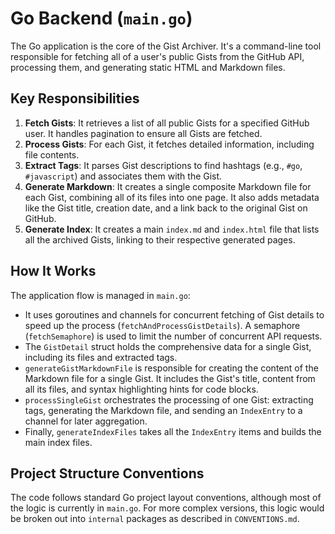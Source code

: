 # Go Backend (`main.go`)

The Go application is the core of the Gist Archiver. It's a command-line tool responsible for fetching all of a user's public Gists from the GitHub API, processing them, and generating static HTML and Markdown files.

## Key Responsibilities

1.  **Fetch Gists**: It retrieves a list of all public Gists for a specified GitHub user. It handles pagination to ensure all Gists are fetched.
2.  **Process Gists**: For each Gist, it fetches detailed information, including file contents.
3.  **Extract Tags**: It parses Gist descriptions to find hashtags (e.g., `#go`, `#javascript`) and associates them with the Gist.
4.  **Generate Markdown**: It creates a single composite Markdown file for each Gist, combining all of its files into one page. It also adds metadata like the Gist title, creation date, and a link back to the original Gist on GitHub.
5.  **Generate Index**: It creates a main `index.md` and `index.html` file that lists all the archived Gists, linking to their respective generated pages.

## How It Works

The application flow is managed in `main.go`:

- It uses goroutines and channels for concurrent fetching of Gist details to speed up the process (`fetchAndProcessGistDetails`). A semaphore (`fetchSemaphore`) is used to limit the number of concurrent API requests.
- The `GistDetail` struct holds the comprehensive data for a single Gist, including its files and extracted tags.
- `generateGistMarkdownFile` is responsible for creating the content of the Markdown file for a single Gist. It includes the Gist's title, content from all its files, and syntax highlighting hints for code blocks.
- `processSingleGist` orchestrates the processing of one Gist: extracting tags, generating the Markdown file, and sending an `IndexEntry` to a channel for later aggregation.
- Finally, `generateIndexFiles` takes all the `IndexEntry` items and builds the main index files.

## Project Structure Conventions

The code follows standard Go project layout conventions, although most of the logic is currently in `main.go`. For more complex versions, this logic would be broken out into `internal` packages as described in `CONVENTIONS.md`.
